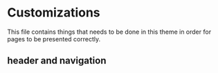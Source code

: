 # Customizations
This file contains things that needs to be done in this theme in order for pages to be presented correctly.

## header and navigation
